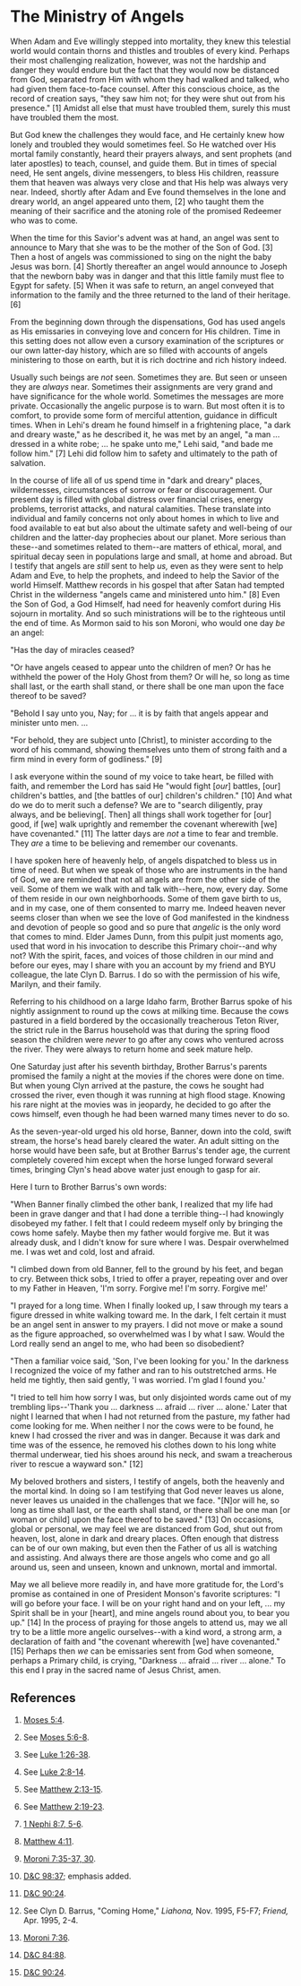 # The Ministry of Angels

When Adam and Eve willingly stepped into mortality, they knew this telestial
world would contain thorns and thistles and troubles of every kind. Perhaps
their most challenging realization, however, was not the hardship and danger
they would endure but the fact that they would now be distanced from God,
separated from Him with whom they had walked and talked, who had given them
face-to-face counsel. After this conscious choice, as the record of creation
says, "they saw him not; for they were shut out from his presence." [1]
Amidst all else that must have troubled them, surely this must have troubled
them the most.

But God knew the challenges they would face, and He certainly knew how lonely
and troubled they would sometimes feel. So He watched over His mortal family
constantly, heard their prayers always, and sent prophets (and later apostles)
to teach, counsel, and guide them. But in times of special need, He sent
angels, divine messengers, to bless His children, reassure them that heaven
was always very close and that His help was always very near. Indeed, shortly
after Adam and Eve found themselves in the lone and dreary world, an angel
appeared unto them, [2]  who taught them the meaning of their sacrifice and
the atoning role of the promised Redeemer who was to come.

When the time for this Savior's advent was at hand, an angel was sent to
announce to Mary that she was to be the mother of the Son of God. [3]  Then a
host of angels was commissioned to sing on the night the baby Jesus was born.
[4]  Shortly thereafter an angel would announce to Joseph that the newborn
baby was in danger and that this little family must flee to Egypt for safety.
[5]  When it was safe to return, an angel conveyed that information to the
family and the three returned to the land of their heritage. [6]

From the beginning down through the dispensations, God has used angels as His
emissaries in conveying love and concern for His children. Time in this
setting does not allow even a cursory examination of the scriptures or our own
latter-day history, which are so filled with accounts of angels ministering to
those on earth, but it is rich doctrine and rich history indeed.

Usually such beings are _not_ seen. Sometimes they are. But seen or unseen
they are _always_ near. Sometimes their assignments are very grand and have
significance for the whole world. Sometimes the messages are more private.
Occasionally the angelic purpose is to warn. But most often it is to comfort,
to provide some form of merciful attention, guidance in difficult times. When
in Lehi's dream he found himself in a frightening place, "a dark and dreary
waste," as he described it, he was met by an angel, "a man ... dressed in a
white robe; ... he spake unto me," Lehi said, "and bade me follow him." [7]
Lehi did follow him to safety and ultimately to the path of salvation.

In the course of life all of us spend time in "dark and dreary" places,
wildernesses, circumstances of sorrow or fear or discouragement. Our present
day is filled with global distress over financial crises, energy problems,
terrorist attacks, and natural calamities. These translate into individual and
family concerns not only about homes in which to live and food available to
eat but also about the ultimate safety and well-being of our children and the
latter-day prophecies about our planet. More serious than these--and sometimes
related to them--are matters of ethical, moral, and spiritual decay seen in
populations large and small, at home and abroad. But I testify that angels are
_still_ sent to help _us,_ even as they were sent to help Adam and Eve, to
help the prophets, and indeed to help the Savior of the world Himself. Matthew
records in his gospel that after Satan had tempted Christ in the wilderness
"angels came and ministered unto him." [8]  Even the Son of God, a God
Himself, had need for heavenly comfort during His sojourn in mortality. And so
such ministrations will be to the righteous until the end of time. As Mormon
said to his son Moroni, who would one day _be_ an angel:

"Has the day of miracles ceased?

"Or have angels ceased to appear unto the children of men? Or has he withheld
the power of the Holy Ghost from them? Or will he, so long as time shall last,
or the earth shall stand, or there shall be one man upon the face thereof to
be saved?

"Behold I say unto you, Nay; for ... it is by faith that angels appear and
minister unto men. ...

"For behold, they are subject unto [Christ], to minister according to the word
of his command, showing themselves unto them of strong faith and a firm mind
in every form of godliness." [9]

I ask everyone within the sound of my voice to take heart, be filled with
faith, and remember the Lord has said He "would fight [_our_] battles, [our]
children's battles, and [the battles of our] children's children." [10]  And
what do we do to merit such a defense? We are to "search diligently, pray
always, and be believing[. Then] all things shall work together for [our]
good, if [we] walk uprightly and remember the covenant wherewith [we] have
covenanted." [11]  The latter days are _not_ a time to fear and tremble. They
_are_ a time to be believing and remember our covenants.

I have spoken here of heavenly help, of angels dispatched to bless us in time
of need. But when we speak of those who are instruments in the hand of God, we
are reminded that not all angels are from the other side of the veil. Some of
them we walk with and talk with--here, now, every day. Some of them reside in
our own neighborhoods. Some of them gave birth to us, and in my case, one of
them consented to marry me. Indeed heaven never seems closer than when we see
the love of God manifested in the kindness and devotion of people so good and
so pure that _angelic_ is the only word that comes to mind. Elder James Dunn,
from this pulpit just moments ago, used that word in his invocation to
describe this Primary choir--and why not? With the spirit, faces, and voices
of those children in our mind and before our eyes, may I share with you an
account by my friend and BYU colleague, the late Clyn D. Barrus. I do so with
the permission of his wife, Marilyn, and their family.

Referring to his childhood on a large Idaho farm, Brother Barrus spoke of his
nightly assignment to round up the cows at milking time. Because the cows
pastured in a field bordered by the occasionally treacherous Teton River, the
strict rule in the Barrus household was that during the spring flood season
the children were _never_ to go after any cows who ventured across the river.
They were always to return home and seek mature help.

One Saturday just after his seventh birthday, Brother Barrus's parents
promised the family a night at the movies if the chores were done on time. But
when young Clyn arrived at the pasture, the cows he sought had crossed the
river, even though it was running at high flood stage. Knowing his rare night
at the movies was in jeopardy, he decided to go after the cows himself, even
though he had been warned many times never to do so.

As the seven-year-old urged his old horse, Banner, down into the cold, swift
stream, the horse's head barely cleared the water. An adult sitting on the
horse would have been safe, but at Brother Barrus's tender age, the current
completely covered him except when the horse lunged forward several times,
bringing Clyn's head above water just enough to gasp for air.

Here I turn to Brother Barrus's own words:

"When Banner finally climbed the other bank, I realized that my life had been
in grave danger and that I had done a terrible thing--I had knowingly
disobeyed my father. I felt that I could redeem myself only by bringing the
cows home safely. Maybe then my father would forgive me. But it was already
dusk, and I didn't know for sure where I was. Despair overwhelmed me. I was
wet and cold, lost and afraid.

"I climbed down from old Banner, fell to the ground by his feet, and began to
cry. Between thick sobs, I tried to offer a prayer, repeating over and over to
my Father in Heaven, 'I'm sorry. Forgive me! I'm sorry. Forgive me!'

"I prayed for a long time. When I finally looked up, I saw through my tears a
figure dressed in white walking toward me. In the dark, I felt certain it must
be an angel sent in answer to my prayers. I did not move or make a sound as
the figure approached, so overwhelmed was I by what I saw. Would the Lord
really send an angel to me, who had been so disobedient?

"Then a familiar voice said, 'Son, I've been looking for you.' In the darkness
I recognized the voice of my father and ran to his outstretched arms. He held
me tightly, then said gently, 'I was worried. I'm glad I found you.'

"I tried to tell him how sorry I was, but only disjointed words came out of my
trembling lips--'Thank you ... darkness ... afraid ... river ... alone.' Later that
night I learned that when I had not returned from the pasture, my father had
come looking for me. When neither I nor the cows were to be found, he knew I
had crossed the river and was in danger. Because it was dark and time was of
the essence, he removed his clothes down to his long white thermal underwear,
tied his shoes around his neck, and swam a treacherous river to rescue a
wayward son." [12]

My beloved brothers and sisters, I testify of angels, both the heavenly and
the mortal kind. In doing so I am testifying that God never leaves us alone,
never leaves us unaided in the challenges that we face. "[N]or will he, so
long as time shall last, or the earth shall stand, or there shall be one man
[or woman or child] upon the face thereof to be saved." [13]  On occasions,
global or personal, we may feel we are distanced from God, shut out from
heaven, lost, alone in dark and dreary places. Often enough that distress can
be of our own making, but even then the Father of us all is watching and
assisting. And always there are those angels who come and go all around us,
seen and unseen, known and unknown, mortal and immortal.

May we all believe more readily in, and have more gratitude for, the Lord's
promise as contained in one of President Monson's favorite scriptures: "I will
go before your face. I will be on your right hand and on your left, ... my
Spirit shall be in your [heart], and mine angels round about you, to bear you
up." [14]  In the process of praying for those angels to attend us, may we all
try to be a little more angelic ourselves--with a kind word, a strong arm, a
declaration of faith and "the covenant wherewith [we] have covenanted." [15]
Perhaps then _we_ can be emissaries sent from God when someone, perhaps a
Primary child, is crying, "Darkness ... afraid ... river ... alone." To this end I
pray in the sacred name of Jesus Christ, amen.

## References

  1.   [Moses 5:4](https://www.lds.org/scriptures/pgp/moses/5.4?lang=eng#3).

  2.  See [Moses 5:6-8](https://www.lds.org/scriptures/pgp/moses/5.6-8?lang=eng#5).

  3.  See [Luke 1:26-38](https://www.lds.org/scriptures/nt/luke/1.26-38?lang=eng#25).

  4.  See [Luke 2:8-14](https://www.lds.org/scriptures/nt/luke/2.8-14?lang=eng#7).

  5.  See [Matthew 2:13-15](https://www.lds.org/scriptures/nt/matt/2.13-15?lang=eng#12).

  6.  See [Matthew 2:19-23](https://www.lds.org/scriptures/nt/matt/2.19-23?lang=eng#18).

  7.   [1 Nephi 8:7, 5-6](https://www.lds.org/scriptures/bofm/1-ne/8.7%2C5-6?lang=eng#6).

  8.   [Matthew 4:11](https://www.lds.org/scriptures/nt/matt/4.11?lang=eng#10).

  9.   [Moroni 7:35-37, 30](https://www.lds.org/scriptures/bofm/moro/7.35-37%2C30?lang=eng#34).

  10.   [D&amp;C 98:37](https://www.lds.org/scriptures/dc-testament/dc/98.37?lang=eng#36); emphasis added.

  11.   [D&amp;C 90:24](https://www.lds.org/scriptures/dc-testament/dc/90.24?lang=eng#23).

  12.  See Clyn D. Barrus, "Coming Home," _Liahona,_ Nov. 1995, F5-F7; _Friend,_ Apr. 1995, 2-4.

  13.   [Moroni 7:36](https://www.lds.org/scriptures/bofm/moro/7.36?lang=eng#35).

  14.   [D&amp;C 84:88](https://www.lds.org/scriptures/dc-testament/dc/84.88?lang=eng#87).

  15.   [D&amp;C 90:24](https://www.lds.org/scriptures/dc-testament/dc/90.24?lang=eng#23).

